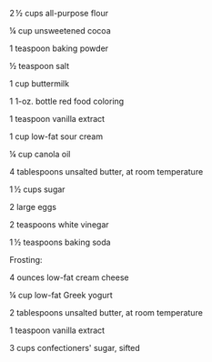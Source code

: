2 ½ cups all-purpose flour

¼ cup unsweetened cocoa

1 teaspoon baking powder

½ teaspoon salt

1 cup buttermilk

1 1-oz. bottle red food coloring

1 teaspoon vanilla extract

1 cup low-fat sour cream

¼ cup canola oil

4 tablespoons unsalted butter, at room temperature

1 ½ cups sugar

2 large eggs

2 teaspoons white vinegar

1 ½ teaspoons baking soda

Frosting:

4 ounces low-fat cream cheese

¼ cup low-fat Greek yogurt

2 tablespoons unsalted butter, at room temperature

1 teaspoon vanilla extract

3 cups confectioners' sugar, sifted